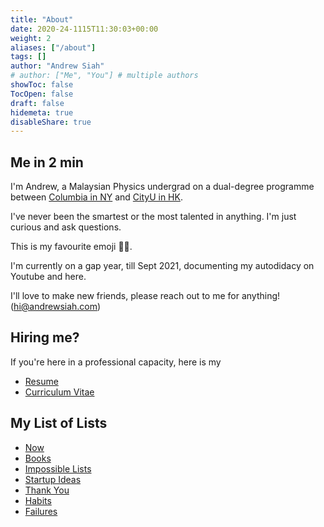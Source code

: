 ```yaml
---
title: "About"
date: 2020-24-1115T11:30:03+00:00
weight: 2
aliases: ["/about"]
tags: []
author: "Andrew Siah"
# author: ["Me", "You"] # multiple authors
showToc: false
TocOpen: false
draft: false
hidemeta: true
disableShare: true
---
```


## Me in 2 min

I'm Andrew, a Malaysian Physics undergrad on a dual-degree programme between [Columbia in NY](https://www.columbia.edu/) and [CityU in HK](https://www.cityu.edu.hk/). 

I've never been the smartest or the most talented in anything. I'm just curious and ask questions.

This is my favourite emoji :man_shrugging:. 

I'm currently on a gap year, till Sept 2021, documenting my autodidacy on Youtube and here. 

I'll love to make new friends, please reach out to me for anything! (hi@andrewsiah.com)

## Hiring me?

If you're here in a professional capacity, here is my 
- [Resume](https://drive.google.com/file/d/1jjkGtmfwERZX9HE9O9yYvsUqQ1xYF1uT/view)
- [Curriculum Vitae](https://sites.google.com/view/andrewsiahcv/home)

## My List of Lists
- [Now](/lists/now)
- [Books](/lists/books)
- [Impossible Lists](/lists/impossible/)
- [Startup Ideas](https://www.notion.so/andrewsiah/Projects-af4d8e74c116437d898df97b749a34cd)
- [Thank You](/lists/thankyou/)
- [Habits](/lists/habits/)
- [Failures](https://sites.google.com/view/failurecv/home)






